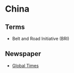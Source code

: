 # China

<!--
CHINA RENMINBI (CNY)

Grown up 15x last 30 years
-->

## Terms

- Belt and Road Initiative (BRI)

## Newspaper

- [Global Times](https://globaltimes.cn/)
